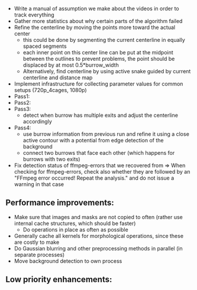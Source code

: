 * Write a manual of assumption we make about the videos in order to track everything
* Gather more statistics about why certain parts of the algorithm failed
* Refine the centerline by moving the points more toward the actual center
	- this could be done by segmenting the current centerline in equally spaced segments
	- each inner point on this center line can be put at the midpoint between the outlines
		to prevent problems, the point should be displaced by at most 0.5*burrow_width
	- Alternatively, find centerline by using active snake guided by current centerline and distance map
* Implement infrastructure for collecting parameter values for common setups (720p_4cages, 1080p)
* Pass1:
* Pass2:
* Pass3:
    - detect when burrow has multiple exits and adjust the centerline accordingly
* Pass4:
    - use burrow information from previous run and refine it using a close
        active contour with a potential from edge detection of the background
	- connect two burrows that face each other (which happens for burrows with two exits)
* Fix detection status of ffmpeg-errors that we recovered from
    => When checking for ffmpeg-errors, check also whether they are followed by
    an "FFmpeg error occurred! Repeat the analysis." and do not issue a warning
    in that case  

Performance improvements:
-------------------------
* Make sure that images and masks are not copied to often (rather use internal cache structures, which should be faster)
	- Do operations in place as often as possible
* Generally cache all kernels for morphological operations, since these are costly to make
* Do Gaussian blurring and other preprocessing methods in parallel (in separate processes)
* Move background detection to own process


Low priority enhancements:
--------------------------
